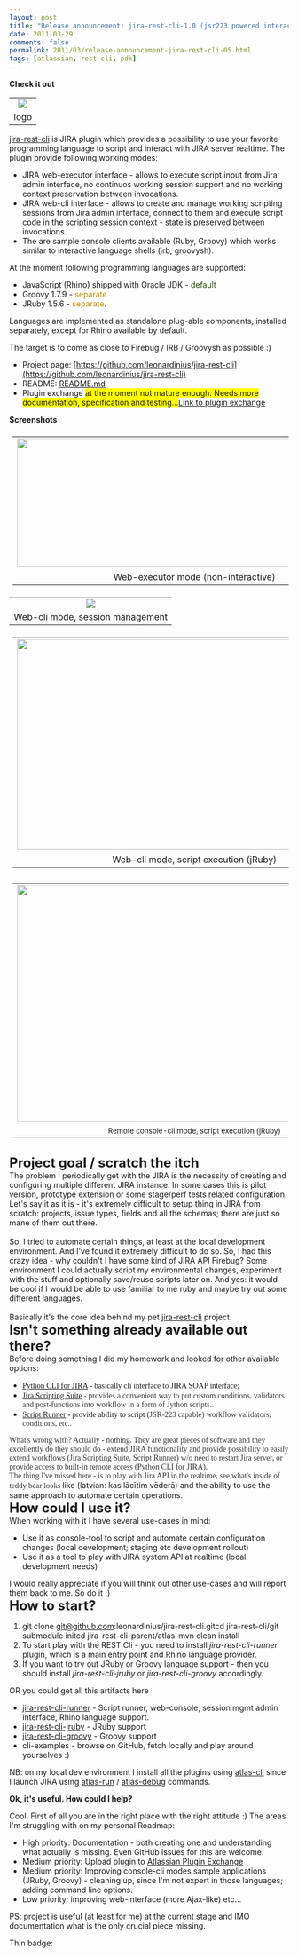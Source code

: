 ```yaml
---
layout: post
title: "Release announcement: jira-rest-cli-1.0 (jsr223 powered interactive jira scripting console)"
date: 2011-03-29
comments: false
permalink: 2011/03/release-announcement-jira-rest-cli-05.html
tags: [atlassian, rest-cli, pdk]
---
```


**Check it out**

<table cellpadding="0" cellspacing="0" class="tr-caption-container" style="margin-left: auto; margin-right: auto; text-align: center;"><tbody><tr><td style="text-align: center;"><a href="http://3.bp.blogspot.com/-mkFMoGxOFi8/TZTCeGgyWyI/AAAAAAAAELU/8cnUY43s_TI/s1600/1_2011-03-31_1946.png" imageanchor="1" style="clear: left; margin-bottom: 1em; margin-left: auto; margin-right: auto;"><img border="0" src="http://3.bp.blogspot.com/-mkFMoGxOFi8/TZTCeGgyWyI/AAAAAAAAELU/8cnUY43s_TI/s1600/1_2011-03-31_1946.png" /></a>  </td></tr><tr><td class="tr-caption" style="text-align: center;">logo</td></tr></tbody></table>

<a href="https://github.com/leonardinius/jira-rest-cli">jira-rest-cli</a> is JIRA plugin which provides a possibility to use your favorite programming language to script and interact with JIRA server realtime. The plugin provide following working modes:

<ul><li>JIRA web-executor interface - allows to execute script input from Jira admin interface, no continuos working session support and no working context preservation between invocations.</li><li>JIRA web-cli interface - allows to create and manage working scripting sessions from Jira admin interface, connect to them and execute script code in the scripting session context - state is preserved between invocations. </li><li>The are sample console clients available (Ruby, Groovy) which works similar to interactive language shells (irb, groovysh).</li></ul>

At the moment following programming languages are supported:

* JavaScript (Rhino) shipped with Oracle JDK - <span class="Apple-style-span" style="color: #274e13;">default</span>
* Groovy 1.7.9 - <span class="Apple-style-span" style="color: #bf9000;">separate</span>
* JRuby 1.5.6 - <span class="Apple-style-span" style="color: #bf9000;">separate</span>.

Languages are implemented as standalone plug-able components, installed separately, except for Rhino available by default.

The target is to come as close to Firebug / IRB / Groovysh as possible :)

- Project page: [https://github.com/leonardinius/jira-rest-cli](https://github.com/leonardinius/jira-rest-cli)
- README: [README.md](https://github.com/leonardinius/jira-rest-cli/blob/master/README.md)
- Plugin exchange <span class="Apple-style-span" style="background-color: yellow;">at the moment not mature enough. Needs more documentation, specification and testing...</span>[Link to plugin exchange](https://github.com/leonardinius/jira-rest-cli)

**Screenshots**

<table align="center" cellpadding="0" cellspacing="0" class="tr-caption-container" style="margin-bottom: 0.5em; margin-left: auto; margin-right: auto; padding-bottom: 6px; padding-left: 6px; padding-right: 6px; padding-top: 6px; text-align: center;"><tbody><tr><td style="text-align: center;"><a href="http://1.bp.blogspot.com/-pXkS3i1_km0/TZECWFTFBSI/AAAAAAAAELQ/fM3T-kyrIVc/s1600/non+cli.png" imageanchor="1" style="margin-left: auto; margin-right: auto;"><img border="0" height="232" src="http://1.bp.blogspot.com/-pXkS3i1_km0/TZECWFTFBSI/AAAAAAAAELQ/fM3T-kyrIVc/s640/non+cli.png" width="640" /></a></td></tr><tr><td class="tr-caption" style="padding-top: 4px; text-align: center;">Web-executor mode (non-interactive)</td></tr></tbody></table>

<table align="center" cellpadding="0" cellspacing="0" class="tr-caption-container" style="margin-left: auto; margin-right: auto; text-align: center;"><tbody><tr><td style="text-align: center;"><a href="http://1.bp.blogspot.com/-hS6PnineDH4/TZECSGv-rEI/AAAAAAAAELE/3fQXcd8Brlc/s1600/2011-03-28_2344.png" style="margin-left: auto; margin-right: auto;"><img border="0" src="http://1.bp.blogspot.com/-hS6PnineDH4/TZECSGv-rEI/AAAAAAAAELE/3fQXcd8Brlc/s640/2011-03-28_2344.png" /></a></td></tr><tr><td class="tr-caption" style="text-align: center;">Web-cli mode, session management</td></tr></tbody></table>

<table align="center" cellpadding="0" cellspacing="0" class="tr-caption-container" style="margin-bottom: 0.5em; margin-left: auto; margin-right: auto; padding-bottom: 6px; padding-left: 6px; padding-right: 6px; padding-top: 6px; text-align: center;"><tbody><tr><td style="text-align: center;"><a href="http://1.bp.blogspot.com/-cPW_TitsUx4/TZECS2LQOeI/AAAAAAAAELI/pPJr5WiVUuo/s1600/2011-03-28_2346.png" imageanchor="1" style="margin-left: auto; margin-right: auto;"><img border="0" height="379" src="http://1.bp.blogspot.com/-cPW_TitsUx4/TZECS2LQOeI/AAAAAAAAELI/pPJr5WiVUuo/s640/2011-03-28_2346.png" width="640" /></a></td></tr><tr><td class="tr-caption" style="padding-top: 4px; text-align: center;">Web-cli mode, script execution (jRuby)</td></tr></tbody></table>

<table align="center" cellpadding="0" cellspacing="0" class="tr-caption-container" style="font-size: medium; margin-bottom: 0.5em; margin-left: auto; margin-right: auto; padding-bottom: 6px; padding-left: 6px; padding-right: 6px; padding-top: 6px; text-align: center;"><tbody><tr><td style="text-align: center;"><a href="http://3.bp.blogspot.com/-62GtLpXPg6s/TZECVaXpdZI/AAAAAAAAELM/qigOfVpp_zQ/s1600/jruby.png" imageanchor="1" style="margin-left: auto; margin-right: auto;"><img border="0" height="427" src="http://3.bp.blogspot.com/-62GtLpXPg6s/TZECVaXpdZI/AAAAAAAAELM/qigOfVpp_zQ/s640/jruby.png" width="640" /></a></td></tr><tr><td class="tr-caption" style="font-size: 13px; padding-top: 4px; text-align: center;">Remote console-cli mode, script execution (jRuby)</td></tr></tbody></table><span class="Apple-style-span" style="font-size: large;"><span class="Apple-style-span" style="background-color: yellow; font-size: small;"></span></span><br /><span class="Apple-style-span" style="font-size: x-large;"><b>Project goal / scratch the itch</b></span><br />The problem I periodically get with the JIRA is the necessity of creating and configuring multiple different JIRA instance. In some cases this is pilot version, prototype extension or some stage/perf tests related configuration. Let's say it as it is - it's extremely difficult to setup thing in JIRA from scratch: projects, issue types, fields and all the schemas; there are just so mane of them out there.<br /><br />So, I tried to automate certain things, at least at the local development environment. And I've found it extremely difficult to do so. So, I had this crazy idea - why couldn't I have some kind of JIRA API Firebug? Some environment I could actually script my environmental changes, experiment with the stuff and optionally save/reuse scripts later on. And yes: it would be cool if I would be able to use familiar to me ruby and maybe try out some different languages.<br /><br />Basically it's the core idea behind my pet <a href="https://github.com/leonardinius/jira-rest-cli">jira-rest-cli</a> project.<br /><b><span class="Apple-style-span" style="font-size: x-large;">Isn't something already available out there?</span></b><br />Before doing something I did my homework and looked for other available options:

<ul><li><span class="Apple-style-span" style="font-family: Times, 'Times New Roman', serif;"><a href="https://plugins.atlassian.com/plugin/details/16346">Python CLI for JIRA</a> - basically cli interface to JIRA SOAP interface;</span></li><li><span class="Apple-style-span" style="font-family: Times, 'Times New Roman', serif;"><a href="https://plugins.atlassian.com/plugin/details/16346">Jira Scripting Suite</a> - p<span class="Apple-style-span" style="color: #333333; line-height: 16px;">rovides a convenient way to put custom conditions, validators and post-functions into workflow in a form of Jython scripts..</span></span></li><li><span class="Apple-style-span" style="font-family: Times, 'Times New Roman', serif;"><a href="https://plugins.atlassian.com/plugin/details/6820">Script Runner</a> - provide ability to script (<span class="Apple-style-span" style="color: #333333; line-height: 16px;">JSR-223 capable) workflow validators, conditions, etc..</span></span></li></ul><div><span class="Apple-style-span" style="color: #333333; font-family: Times, 'Times New Roman', serif;"><span class="Apple-style-span" style="line-height: 16px;">What's wrong with? Actually - nothing. The</span></span><span class="Apple-style-span" style="color: #333333; font-family: Times, 'Times New Roman', serif; line-height: 16px;">y are great pieces of software and they excellently do they should do - extend JIRA functionality and provide possibility to easily extend workflows (Jira Scripting Suite, Script Runner) w/o need to restart Jira server, or provide access to built-in remote access (Python CLI for JIRA).</span></div><div><span class="Apple-style-span" style="color: #333333; font-family: Times, 'Times New Roman', serif; line-height: 16px;">The thing I've missed here - is to play with Jira API in the realtime, see what's inside of teddy bear looks </span>like (latvian: kas lācītim vēderā) and the ability to use the same approach to automate certain operations.</div><b><span class="Apple-style-span" style="font-size: x-large;">How could I use it?</span></b><br />When working with it I have several use-cases in mind:</div><div>

<ul><li>Use it as console-tool to script and automate certain configuration changes (local development; staging etc development rollout)</li><li>Use it as a tool to play with JIRA system API at realtime (local development needs)</li></ul><div>I would really appreciate if you will think out other use-cases and will report them back to me. So do it :) </div><span class="Apple-style-span" style="font-size: x-large;"><b>How to start?</b></span>

1. git clone git@github.com:leonardinius/jira-rest-cli.gitcd jira-rest-cli/git submodule initcd jira-rest-cli-parent/atlas-mvn clean install
2. To start play with the REST Cli - you need to install _jira-rest-cli-runner_ plugin, which is a main entry point and Rhino language provider.
3. If you want to try out JRuby or Groovy language support - then you should install _jira-rest-cli-jruby_ or _jira-rest-cli-groovy_ accordingly.

OR you could get all this artifacts here

* [jira-rest-cli-runner](http://dl.dropbox.com/u/379506/jira-rest-cli/jira-rest-cli-runner-1.0.jar) - Script runner, web-console, session mgmt admin interface, Rhino language support.
* [jira-rest-cli-jruby](http://dl.dropbox.com/u/379506/jira-rest-cli/jira-rest-cli-jruby-1.0.jar) - JRuby support
* [jira-rest-cli-groovy](http://dl.dropbox.com/u/379506/jira-rest-cli/jira-rest-cli-groovy-1.0.jar) - Groovy support
* cli-examples - browse on GitHub, fetch locally and play around yourselves :)


NB: on my local dev environment I install all the plugins using [atlas-cli](http://confluence.atlassian.com/display/DEVNET/atlas-cli) since I launch JIRA using [atlas-run](http://confluence.atlassian.com/display/DEVNET/atlas-run) / [atlas-debug](http://confluence.atlassian.com/display/DEVNET/atlas-debug) commands.

**Ok, it's useful. How could I help?**

Cool. First of all you are in the right place with the right attitude :)
The areas I'm struggling with on my personal Roadmap:

* High priority: Documentation - both creating one and understanding what actually is missing. Even GitHub issues for this are welcome.
* Medium priority: Upload plugin to [Atlassian Plugin Exchange](https://plugins.atlassian.com/)
* Medium priority: Improving console-cli modes sample applications (JRuby, Groovy) - cleaning up, since I'm not expert in those languages; adding command line options.
* Low priority: improving web-interface (more Ajax-like) etc...

PS: project is useful (at least for me) at the current stage and IMO documentation what is the only crucial piece missing.

Thin badge: <script src="http://www.ohloh.net/p/488909/widgets/project_thin_badge.js" type="text/javascript"></script>
